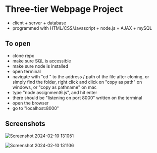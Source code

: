 # Three-tier Webpage Project 

* client + server + database
* programmed with HTML/CSS/Javascript + node.js + AJAX + mySQL


## To open 
* clone repo
* make sure SQL is accessible
* make sure node is installed
* open terminal
* navigate with "cd " to the address / path of the file after cloning, or simply find the folder, right click and click on "copy as path" on windows, or "copy as pathname" on mac
* type "node assignment6.js", and hit enter
* there should be "listening on port 8000" written on the terminal
* open the browser
* go to "localhost:8000"


## Screenshots
![Screenshot 2024-02-10 131051](https://github.com/ggraciela/ThreeTierWebpage/assets/94437215/35681a44-f158-4e2f-ba08-bfeaea8d1e51)

![Screenshot 2024-02-10 131106](https://github.com/ggraciela/ThreeTierWebpage/assets/94437215/8dfbc5fc-d278-4096-af94-ac50179a56f6)
